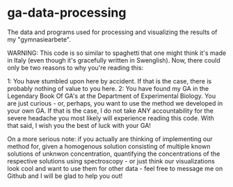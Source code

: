 # ga-data-processing
The data and programs used for processing and visualizing the results of my "gymnasiearbete".

WARNING: This code is so similar to spaghetti that one might think it's made in Italy (even though it's gracefully written in Swenglish). Now, there could only be two reasons to why you're reading this:

1: You have stumbled upon here by accident. If that is the case, there is probably nothing of value to you here.
2: You have found my GA in the Legendary Book Of GA's at the Department of Experimental Biology. You are just curious - or, perhaps, you want to use the method we developed in your own GA. If that is the case, I do not take ANY accountability for the severe headache you most likely will experience reading this code. With that said, I wish you the best of luck with your GA! 

On a more serious note: if you actually are thinking of implementing our method for, given a homogenous solution consisting of multiple known solutions of unknwon concentration, quantifying the concentrations of the respective solutions using spectroscopy - or just think our visualizations look cool and want to use them for other data - feel free to message me on Github and I will be glad to help you out!
